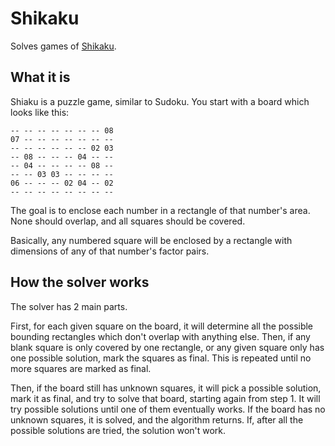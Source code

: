 # Shikaku

Solves games of [Shikaku](https://www.wikiwand.com/en/Shikaku).

## What it is

Shiaku is a puzzle game, similar to Sudoku. You start with a board which looks like this:

```
-- -- -- -- -- -- -- 08
07 -- -- -- -- -- -- --
-- -- -- -- -- -- 02 03
-- 08 -- -- -- 04 -- --
-- 04 -- -- -- -- 08 --
-- -- 03 03 -- -- -- --
06 -- -- -- 02 04 -- 02
-- -- -- -- -- -- -- --
```

The goal is to enclose each number in a rectangle of that number's area. None should overlap, and all squares should be covered. 

Basically, any numbered square will be enclosed by a rectangle with dimensions of any of that number's factor pairs.

## How the solver works

The solver has 2 main parts.

First, for each given square on the board, it will determine all the possible bounding rectangles which don't overlap with anything else. Then, if any blank square is only covered by one rectangle, or any given square only has one possible solution, mark the squares as final. This is repeated until no more squares are marked as final.

Then, if the board still has unknown squares, it will pick a possible solution, mark it as final, and try to solve that board, starting again from step 1. It will try possible solutions until one of them eventually works. If the board has no unknown squares, it is solved, and the algorithm returns. If, after all the possible solutions are tried, the solution won't work.


